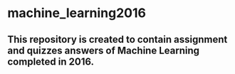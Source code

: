 # machine_learning2016
## This repository is created to contain assignment and quizzes answers of Machine Learning completed in 2016.